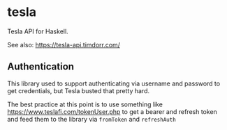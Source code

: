 # tesla

Tesla API for Haskell.

See also: https://tesla-api.timdorr.com/

## Authentication

This library used to support authenticating via username and password to get credentials, but Tesla busted that pretty hard.

The best practice at this point is to use something like https://www.teslafi.com/tokenUser.php to get a bearer and refresh token and feed them to the library via `fromToken` and `refreshAuth`